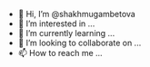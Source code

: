 - 👋 Hi, I’m @shakhmugambetova
- 👀 I’m interested in ...
- 🌱 I’m currently learning ...
- 💞️ I’m looking to collaborate on ...
- 📫 How to reach me ...

<!---
shakhmugambetova/shakhmugambetova is a ✨ special ✨ repository because its `README.md` (this file) appears on your GitHub profile.
You can click the Preview link to take a look at your changes.
--->

